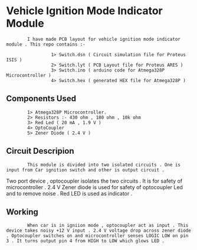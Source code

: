 # Vehicle Ignition Mode Indicator Module

            I have made PCB layout for vehicle ignition mode indicator module . This repo contains :-
                     
                     1> Switch.dsn ( Circuit simulation file for Proteus ISIS )
                     2> Switch.lyt ( PCB Layout file for Proteus ARES )
                     3> Switch.ino ( arduino code for Atmega328P Microcontroller )
                     4> Switch.hex ( generated HEX file for Atmega328P )
                    
## Components Used

            1> Atmega328P Microcontroller.
            2> Resistors :- 430 ohm , 180 ohm , 10k ohm
            3> Red Led ( 20 mA , 1.9 V )
            4> OptoCoupler
            5> Zener Diode ( 2.4 V )
                     
## Circuit Descripion

            This module is divided into two isolated circuits . One is input from Car ignition switch and other is output circuit . 
Two port device , optocoupler isolates the two circuits . It is for safety of microcontroller . 2.4 V Zener diode is used for safety of optocoupler Led and to remove noise . Red LED is used as indicator .

## Working

            When car is in igniion mode , optocoupler act as input . This device takes noisy +12 V input . 2.4 V voltage drop across zener diode . Optocoupler switches on and microcontroller senses LOGIC LOW on pin 3 . It turns output pin 4 from HIGH to LOW which glows LED .
